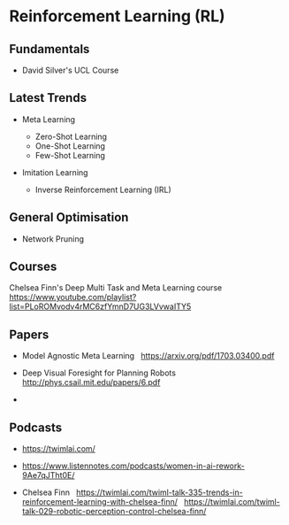 # Reinforcement Learning (RL)

## Fundamentals

- David Silver's UCL Course

## Latest Trends

- Meta Learning
  - Zero-Shot Learning
  - One-Shot Learning
  - Few-Shot Learning
 
- Imitation Learning
  - Inverse Reinforcement Learning (IRL)
  
## General Optimisation

- Network Pruning


## Courses
  Chelsea Finn's Deep Multi Task and Meta Learning course
  &nbsp; https://www.youtube.com/playlist?list=PLoROMvodv4rMC6zfYmnD7UG3LVvwaITY5

## Papers
 
- Model Agnostic Meta Learning
&nbsp; https://arxiv.org/pdf/1703.03400.pdf

- Deep Visual Foresight for Planning Robots
&nbsp; http://phys.csail.mit.edu/papers/6.pdf

- 

## Podcasts

- https://twimlai.com/

- https://www.listennotes.com/podcasts/women-in-ai-rework-9Ae7qJTht0E/

- Chelsea Finn
&nbsp; https://twimlai.com/twiml-talk-335-trends-in-reinforcement-learning-with-chelsea-finn/
&nbsp; https://twimlai.com/twiml-talk-029-robotic-perception-control-chelsea-finn/


